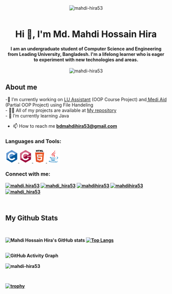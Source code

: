 <div align="center"><img src="https://cdn.pixabay.com/photo/2015/04/20/13/17/work-731198__340.jpges/banner.png" alt="mahdi-hira53"></div><br>
<h1 align="center">Hi 👋, I'm Md. Mahdi Hossain Hira</h1>
<h4 align="center">I am an undergraduate student of Computer Science and Engineering from Leading University, Bangladesh. I'm a lifelong learner who is eager to experiment with new technologies and areas.</h4>

<p align="center"> <img src="https://komarev.com/ghpvc/?username=mahdi-hira53&label=Profile%20views&color=0e75b6&style=flat" alt="mahdi-hira53" /> </p>

<h2><b>About me</b></h2>
<div>-🔭 I’m currently working on <a href="https://github.com/ARASHFAQUE/LU-Assistant">LU Assistant</a> (OOP Course Project) and<a href="https://github.com/Mahdi-Hira53/Medi-Aid"> Medi Aid</a> (Partial OOP Project) using File Handeling</div>
<div>- 👨‍💻 All of my projects are available at <a href="https://github.com/Mahdi-Hira53?tab=repositories" target="blank_">My repository</a></div>
- 🌱 I’m currently learning Java

- 📫 How to reach me **bdmahdihira53@gmail.com**

<h3 align="left"><b>Languages and Tools:<b></h3>
<p align="left"> <a href="https://www.cprogramming.com/" target="_blank"> <img src="https://raw.githubusercontent.com/devicons/devicon/master/icons/c/c-original.svg" alt="c" width="40" height="40"/> </a> <a href="https://www.w3schools.com/cpp/" target="_blank"> <img src="https://raw.githubusercontent.com/devicons/devicon/master/icons/cplusplus/cplusplus-original.svg" alt="cplusplus" width="40" height="40"/> </a> <a href="https://www.w3.org/html/" target="_blank"> <img src="https://raw.githubusercontent.com/devicons/devicon/master/icons/html5/html5-original-wordmark.svg" alt="html5" width="40" height="40"/> </a> <a href="https://www.java.com" target="_blank"> <img src="https://raw.githubusercontent.com/devicons/devicon/master/icons/java/java-original.svg" alt="java" width="40" height="40"/> </a> </p>
  
<h3 align="left"><b>Connect with me:<b></h3>
<p align="left">
<a href="https://fb.com/mahdi.hira53" target="blank"><img align="center" src="https://raw.githubusercontent.com/rahuldkjain/github-profile-readme-generator/master/src/images/icons/Social/facebook.svg" alt="mahdi.hira53" height="30" width="40" /></a>
<a href="https://instagram.com/mahdi_hira53" target="blank"><img align="center" src="https://raw.githubusercontent.com/rahuldkjain/github-profile-readme-generator/master/src/images/icons/Social/instagram.svg" alt="mahdi_hira53" height="30" width="40" /></a>
<a href="https://www.codechef.com/users/mahdihira53" target="blank"><img align="center" src="https://cdn.jsdelivr.net/npm/simple-icons@3.1.0/icons/codechef.svg" alt="mahdihira53" height="30" width="40" /></a>
<a href="https://www.hackerrank.com/mahdihira53" target="blank"><img align="center" src="https://raw.githubusercontent.com/rahuldkjain/github-profile-readme-generator/master/src/images/icons/Social/hackerrank.svg" alt="mahdihira53" height="30" width="40" /></a>
<a href="https://codeforces.com/profile/mahdi_hira53" target="blank"><img align="center" src="https://cdn.jsdelivr.net/npm/simple-icons@3.0.1/icons/codeforces.svg" alt="mahdi_hira53" height="30" width="40" /></a>
</p><br><h2>My Github Stats</h2><br>

![Mahdi Hossain Hira's GitHub stats](https://github-readme-stats.vercel.app/api?username=Mahdi-Hira53&theme=github_dark&show_icons=true)
[![Top Langs](https://github-readme-stats.vercel.app/api/top-langs/?username=Mahdi-Hira53&layout=compact&theme=github_dark)](https://github.com/Mahdi-Hira53/github-readme-stats)
  
<br>![GitHub Activity Graph](https://activity-graph.herokuapp.com/graph?username=Mahdi-Hira53&theme=github_dark&show_icons=true) 

<p><img align="center" src="https://github-readme-streak-stats.herokuapp.com/?user=mahdi-hira53&" alt="mahdi-hira53" /></p><br>

[![trophy](https://github-profile-trophy.vercel.app/?username=Mahdi-Hira53&theme=github_dark)](https://github.com/ryo-ma/github-profile-trophy) 
 
